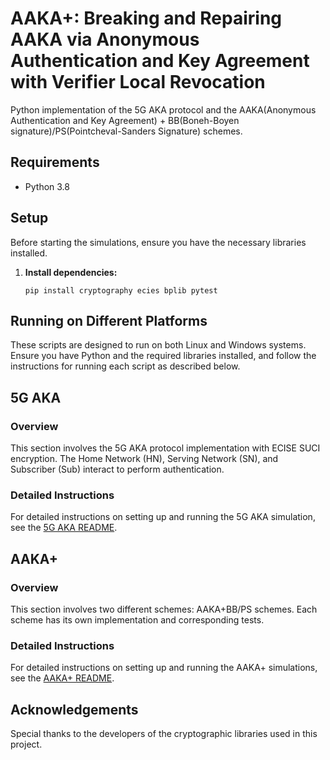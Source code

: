 # AAKA+: Breaking and Repairing AAKA via Anonymous Authentication and Key Agreement with Verifier Local Revocation
Python implementation of the 5G AKA protocol and the AAKA(Anonymous Authentication and Key Agreement) + BB(Boneh-Boyen signature)/PS(Pointcheval-Sanders Signature) schemes.

## Requirements

- Python 3.8

## Setup

Before starting the simulations, ensure you have the necessary libraries installed.

1. **Install dependencies:**

   ```shell
   pip install cryptography ecies bplib pytest
   ```

## Running on Different Platforms

These scripts are designed to run on both Linux and Windows systems. Ensure you have Python and the required libraries installed, and follow the instructions for running each script as described below.

## 5G AKA

### Overview

This section involves the 5G AKA protocol implementation with ECISE SUCI encryption. The Home Network (HN), Serving Network (SN), and Subscriber (Sub) interact to perform authentication.

### Detailed Instructions

For detailed instructions on setting up and running the 5G AKA simulation, see the [5G AKA README](https://github.com/XieMin-snnu/AAKA--BB-PS/blob/main/5G_AKA/README.md).

## AAKA+

### Overview

This section involves two different schemes:  AAKA+BB/PS schemes. Each scheme has its own implementation and corresponding tests.

### Detailed Instructions

For detailed instructions on setting up and running the AAKA+ simulations, see the [AAKA+ README](https://github.com/XieMin-snnu/AAKA--BB-PS/blob/main/AAKA%2B/README.md).


## Acknowledgements

Special thanks to the developers of the cryptographic libraries used in this project.

